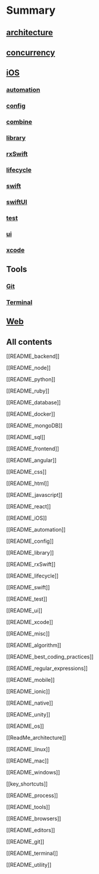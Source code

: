 # Summary

## [architecture](architecture/ReadMe_architecture.md)

## [concurrency](ios/concurrency/README_concurrency.md)

## [iOS](ios/README_iOS.md)

### [automation](ios/automation/README_automation.md)

### [config](ios/config/README_config)

### [combine](ios/combine/README_combine.md)

### [library](ios/library/README_library.md)

### [rxSwift](ios/rxSwift/README_rxSwift.md)

### [lifecycle](ios/lifecycle/README_lifecycle.md)

### [swift](ios/swift/README_swift.md)

### [swiftUI](ios/swiftUI/README_swiftUI.md)

### [test](ios/test/README_test.md)

### [ui](ios/ui/README_ui.md)

### [xcode](ios/xcode/README_xcode.md)


## Tools

### [Git](tools/git/README_git.md)

### [Terminal](tools/terminal/README_terminal.md)

## [Web](frontend/README_frontend.md)



##  All contents

[[README_backend]]

[[README_node]]

[[README_python]]

[[README_ruby]]

[[README_database]]

[[README_docker]]

[[README_mongoDB]]

[[README_sql]]

[[README_frontend]]

[[README_angular]]

[[README_css]]

[[README_html]]

[[README_javascript]]

[[README_react]]

[[README_iOS]]

[[README_automation]]

[[README_config]]

[[README_library]]

[[README_rxSwift]]

[[README_lifecycle]]

[[README_swift]]

[[README_test]]

[[README_ui]]

[[README_xcode]]

[[README_misc]]

[[README_algorithm]]

[[README_best_coding_practices]]

[[README_regular_expressions]]

[[README_mobile]]

[[README_ionic]]

[[README_native]]

[[README_unity]]

[[README_os]]

[[ReadMe_architecture]]

[[README_linux]]

[[README_mac]]

[[README_windows]]

[[key_shortcuts]]

[[README_process]]

[[README_tools]]

[[README_browsers]]

[[README_editors]]

[[README_git]]

[[README_terminal]]

[[README_utility]]